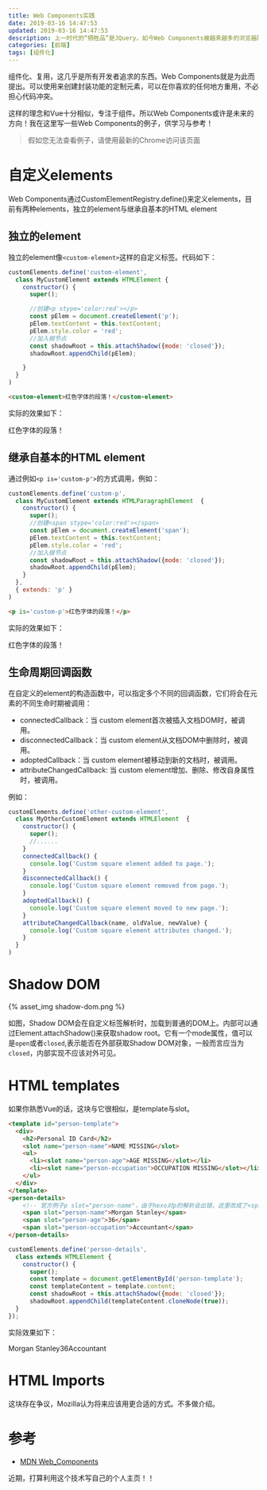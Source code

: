 ```yaml
---
title: Web Components实践
date: 2019-03-16 14:47:53
updated: 2019-03-16 14:47:53
description: 上一时代的“牺牲品”是JQuery，如今Web Components被越来越多的浏览器所支持，Vue或许是下一个“祭品”。
categories: [前端]
tags: [组件化]
---
```


组件化、复用，这几乎是所有开发者追求的东西。Web Components就是为此而提出。可以使用来创建封装功能的定制元素，可以在你喜欢的任何地方重用，不必担心代码冲突。

这样的理念和Vue十分相似，专注于组件。所以Web Components或许是未来的方向！我在这里写一些Web Components的例子，供学习与参考！

<!-- more -->

> 假如您无法查看例子，请使用最新的Chrome访问该页面

# 自定义elements
Web Components通过CustomElementRegistry.define()来定义elements，目前有两种elements，独立的element与继承自基本的HTML element

## 独立的element
独立的element像`<custom-element>`这样的自定义标签。代码如下：

```js
customElements.define('custom-element',
  class MyCustomElement extends HTMLElement {
    constructor() {
      super();

      //创建<p stype='color:red'></p>
      const pElem = document.createElement('p');
      pElem.textContent = this.textContent;
      pElem.style.color = 'red';
      //加入根节点
      const shadowRoot = this.attachShadow({mode: 'closed'});
      shadowRoot.appendChild(pElem);

    }
  }
)
```

```html
<custom-element>红色字体的段落！</custom-element>
```

实际的效果如下：

<custom-element>红色字体的段落！</custom-element>
<script defer>
customElements.define('custom-element',
  class MyCustomElement extends HTMLElement {
    constructor() {
      super();
      //创建<p stype='color:red'></p>
      const pElem = document.createElement('p');
      pElem.textContent = this.textContent;
      pElem.style.color = 'red';
      //加入根节点
      const shadowRoot = this.attachShadow({mode: 'closed'});
      shadowRoot.appendChild(pElem);
    }
  }
)
</script>

## 继承自基本的HTML element

通过例如`<p is='custom-p'>`的方式调用，例如：

```js
customElements.define('custom-p',
  class MyCustomElement extends HTMLParagraphElement  {
    constructor() {
      super();
      //创建<span stype='color:red'></span>
      const pElem = document.createElement('span');
      pElem.textContent = this.textContent;
      pElem.style.color = 'red';
      //加入根节点
      const shadowRoot = this.attachShadow({mode: 'closed'});
      shadowRoot.appendChild(pElem);
    }
  },
  { extends: 'p' }
)
```

```html
<p is='custom-p'>红色字体的段落！</p>
```

实际的效果如下：

<p is='custom-p'>红色字体的段落！</p>

<script defer>
customElements.define('custom-p',
  class MyCustomP extends HTMLParagraphElement  {
    constructor() {
      super();
      const pElem = document.createElement('span');
      pElem.textContent = this.textContent;
      pElem.style.color = 'red';
      const shadowRoot = this.attachShadow({mode: 'closed'});
      shadowRoot.appendChild(pElem);
    }
  },
  { extends: 'p' }
)
</script>

## 生命周期回调函数

在自定义的element的构造函数中，可以指定多个不同的回调函数，它们将会在元素的不同生命时期被调用：

- connectedCallback：当 custom element首次被插入文档DOM时，被调用。
- disconnectedCallback：当 custom element从文档DOM中删除时，被调用。
- adoptedCallback：当 custom element被移动到新的文档时，被调用。
- attributeChangedCallback: 当 custom element增加、删除、修改自身属性时，被调用。

例如：
```js
customElements.define('other-custom-element',
  class MyOtherCustomElement extends HTMLElement  {
    constructor() {
      super();
      //......
    }
    connectedCallback() {
      console.log('Custom square element added to page.');
    }
    disconnectedCallback() {
      console.log('Custom square element removed from page.');
    }
    adoptedCallback() {
      console.log('Custom square element moved to new page.');
    }
    attributeChangedCallback(name, oldValue, newValue) {
      console.log('Custom square element attributes changed.');
    }
  }
)
```

# Shadow DOM

{% asset_img shadow-dom.png %}

如图，Shadow DOM会在自定义标签解析时，加载到普通的DOM上。内部可以通过Element.attachShadow()来获取shadow root。它有一个mode属性，值可以是`open`或者`closed`,表示能否在外部获取Shadow DOM对象，一般而言应当为`closed`，内部实现不应该对外可见。

# HTML templates
如果你熟悉Vue的话，这块与它很相似，是template与slot。

```html
<template id="person-template">
  <div>
    <h2>Personal ID Card</h2>
    <slot name="person-name">NAME MISSING</slot>
    <ul>
      <li><slot name="person-age">AGE MISSING</slot></li>
      <li><slot name="person-occupation">OCCUPATION MISSING</slot></li>
    </ul>
  </div>
</template>
<person-details>
    <!-- 官方例子p slot="person-name"，由于hexo对p的解析会出错，这里改成了<span> -->
    <span slot="person-name">Morgan Stanley</span>
    <span slot="person-age">36</span>
    <span slot="person-occupation">Accountant</span>
</person-details>
```

```js
customElements.define('person-details',
  class extends HTMLElement {
    constructor() {
      super();
      const template = document.getElementById('person-template');
      const templateContent = template.content;
      const shadowRoot = this.attachShadow({mode: 'closed'});
      shadowRoot.appendChild(templateContent.cloneNode(true));
  }
});
```

实际效果如下：

<template id="person-template"><div><h2>Personal ID Card</h2><slot name="person-name">NAME MISSING</slot><ul><li><slot name="person-age">AGE MISSING</slot></li><li><slot name="person-occupation">OCCUPATION MISSING</slot></li></ul></div></template>

<p>
<person-details><span slot="person-name">Morgan Stanley</span><span slot="person-age">36</span><span slot="person-occupation">Accountant</span></person-details>
</p>

<script defer>
customElements.define('person-details',
  class PersonDetails extends HTMLElement {
    constructor() {
      super();
      const template = document.getElementById('person-template');
      const templateContent = template.content;
      const shadowRoot = this.attachShadow({mode: 'closed'});
      const style = document.createElement('style');
      style.textContent = `
        div { padding: 10px; border: 1px solid gray; width: 200px; margin: 10px; }
      `;
      shadowRoot.appendChild(style);
      shadowRoot.appendChild(templateContent.cloneNode(true));
  }
});
</script>

# HTML Imports
这块存在争议，Mozilla认为将来应该用更合适的方式。不多做介绍。

# 参考
- [MDN Web_Components](https://developer.mozilla.org/zh-CN/docs/Web/Web_Components)

近期，打算利用这个技术写自己的个人主页！！

